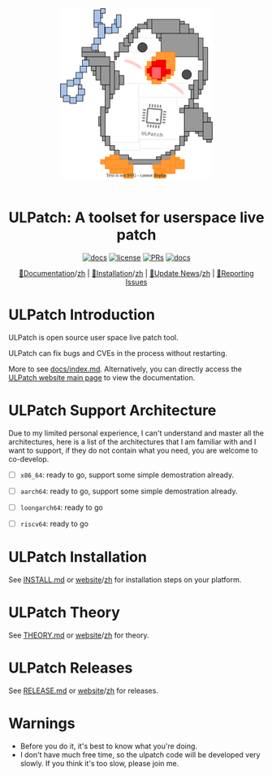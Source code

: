 <center><a href="docs/images/logo.drawio.svg"><img src="docs/images/logo.drawio.svg" border=0 width=300></a></center>
<br/>

<div align="center" markdown>

# ULPatch: A toolset for userspace live patch

[![docs](https://github.com/Rtoax/ulpatch/actions/workflows/docs.yml/badge.svg)](https://rtoax.github.io/ulpatch/)
[![license](https://img.shields.io/github/license/Rtoax/ulpatch.svg)](https://github.com/Rtoax/ulpatch/blob/master/LICENSE)
[![PRs](https://img.shields.io/badge/PRs-welcome-pink.svg)](https://github.com/Rtoax/ulpatch/pulls)
[![docs](https://img.shields.io/badge/docs-latest-blue)](https://rtoax.github.io/ulpatch/)

[📝Documentation](https://rtoax.github.io/ulpatch/)/[zh](https://rtoax.github.io/ulpatch/zh/) |
[🚀Installation](https://rtoax.github.io/ulpatch/INSTALL/)/[zh](https://rtoax.github.io/ulpatch/zh/INSTALL/) |
[🎉Update News](https://rtoax.github.io/ulpatch/RELEASE/)/[zh](https://rtoax.github.io/ulpatch/zh/RELEASE/) |
[🐛Reporting Issues](https://github.com/Rtoax/ulpatch/issues/new/choose)

</div>


# ULPatch Introduction

ULPatch is open source user space live patch tool.

ULPatch can fix bugs and CVEs in the process without restarting.

More to see [docs/index.md](docs/index.md). Alternatively, you can directly access the [ULPatch website main page](https://rtoax.github.io/ulpatch/) to view the documentation.


# ULPatch Support Architecture

Due to my limited personal experience, I can't understand and master all the architectures, here is a list of the architectures that I am familiar with and I want to support, if they do not contain what you need, you are welcome to co-develop.

- [ ] `x86_64`: ready to go, support some simple demostration already.
- [ ] `aarch64`: ready to go, support some simple demostration already.
- [ ] `loongarch64`: ready to go
- [ ] `riscv64`: ready to go


# ULPatch Installation

See [INSTALL.md](docs/en/INSTALL.md) or [website](https://rtoax.github.io/ulpatch/INSTALL/)/[zh](https://rtoax.github.io/ulpatch/zh/INSTALL/) for installation steps on your platform.


# ULPatch Theory

See [THEORY.md](docs/en/THEORY.md) or [website](https://rtoax.github.io/ulpatch/THEORY/)/[zh](https://rtoax.github.io/ulpatch/zh/THEORY/) for theory.


# ULPatch Releases

See [RELEASE.md](docs/en/RELEASE.md) or [website](https://rtoax.github.io/ulpatch/RELEASE/)/[zh](https://rtoax.github.io/ulpatch/zh/RELEASE/) for releases.


# Warnings

- Before you do it, it's best to know what you're doing.
- I don't have much free time, so the ulpatch code will be developed very slowly. If you think it's too slow, please join me.


